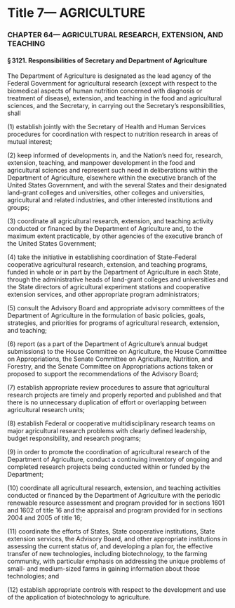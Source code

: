 
# Title 7— AGRICULTURE
### CHAPTER 64— AGRICULTURAL RESEARCH, EXTENSION, AND TEACHING
#### § 3121. Responsibilities of Secretary and Department of Agriculture

The Department of Agriculture is designated as the lead agency of the Federal Government for agricultural research (except with respect to the biomedical aspects of human nutrition concerned with diagnosis or treatment of disease), extension, and teaching in the food and agricultural sciences, and the Secretary, in carrying out the Secretary’s responsibilities, shall

(1) establish jointly with the Secretary of Health and Human Services procedures for coordination with respect to nutrition research in areas of mutual interest;

(2) keep informed of developments in, and the Nation’s need for, research, extension, teaching, and manpower development in the food and agricultural sciences and represent such need in deliberations within the Department of Agriculture, elsewhere within the executive branch of the United States Government, and with the several States and their designated land-grant colleges and universities, other colleges and universities, agricultural and related industries, and other interested institutions and groups;

(3) coordinate all agricultural research, extension, and teaching activity conducted or financed by the Department of Agriculture and, to the maximum extent practicable, by other agencies of the executive branch of the United States Government;

(4) take the initiative in establishing coordination of State-Federal cooperative agricultural research, extension, and teaching programs, funded in whole or in part by the Department of Agriculture in each State, through the administrative heads of land-grant colleges and universities and the State directors of agricultural experiment stations and cooperative extension services, and other appropriate program administrators;

(5) consult the Advisory Board and appropriate advisory committees of the Department of Agriculture in the formulation of basic policies, goals, strategies, and priorities for programs of agricultural research, extension, and teaching;

(6) report (as a part of the Department of Agriculture’s annual budget submissions) to the House Committee on Agriculture, the House Committee on Appropriations, the Senate Committee on Agriculture, Nutrition, and Forestry, and the Senate Committee on Appropriations actions taken or proposed to support the recommendations of the Advisory Board;

(7) establish appropriate review procedures to assure that agricultural research projects are timely and properly reported and published and that there is no unnecessary duplication of effort or overlapping between agricultural research units;

(8) establish Federal or cooperative multidisciplinary research teams on major agricultural research problems with clearly defined leadership, budget responsibility, and research programs;

(9) in order to promote the coordination of agricultural research of the Department of Agriculture, conduct a continuing inventory of ongoing and completed research projects being conducted within or funded by the Department;

(10) coordinate all agricultural research, extension, and teaching activities conducted or financed by the Department of Agriculture with the periodic renewable resource assessment and program provided for in sections 1601 and 1602 of title 16 and the appraisal and program provided for in sections 2004 and 2005 of title 16;

(11) coordinate the efforts of States, State cooperative institutions, State extension services, the Advisory Board, and other appropriate institutions in assessing the current status of, and developing a plan for, the effective transfer of new technologies, including biotechnology, to the farming community, with particular emphasis on addressing the unique problems of small- and medium-sized farms in gaining information about those technologies; and

(12) establish appropriate controls with respect to the development and use of the application of biotechnology to agriculture.
